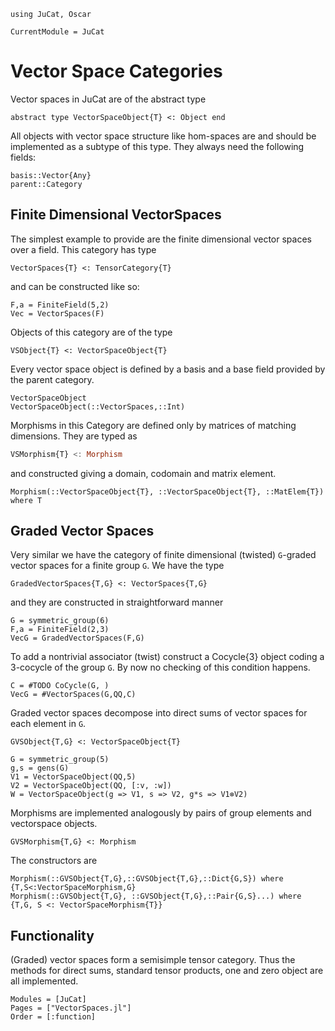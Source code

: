 ```@setup VS
using JuCat, Oscar
```

```@meta
CurrentModule = JuCat
```

# Vector Space Categories

Vector spaces in JuCat are of the abstract type

```
abstract type VectorSpaceObject{T} <: Object end
```

All objects with vector space structure like hom-spaces are and should be implemented as a
subtype of this type. They always need the following fields:

```
basis::Vector{Any}
parent::Category
```

## Finite Dimensional VectorSpaces

The simplest example to provide are the finite dimensional vector spaces over a field.
This category has type

```
VectorSpaces{T} <: TensorCategory{T}
```

and can be constructed like so:

```@example VS
F,a = FiniteField(5,2)
Vec = VectorSpaces(F)
```

Objects of this category are of the type

```
VSObject{T} <: VectorSpaceObject{T}
```

Every vector space object is defined by a basis and a base field provided by the
parent category.

```@docs
VectorSpaceObject
VectorSpaceObject(::VectorSpaces,::Int)
```

Morphisms in this Category are defined only by matrices of matching dimensions.
They are typed as

```julia
VSMorphism{T} <: Morphism
```

and constructed giving a domain, codomain and matrix element.

```@docs
Morphism(::VectorSpaceObject{T}, ::VectorSpaceObject{T}, ::MatElem{T}) where T
```

## Graded Vector Spaces

Very similar we have the category of finite dimensional (twisted) ``G``-graded vector spaces for a finite group ``G``.
We have the type

```
GradedVectorSpaces{T,G} <: VectorSpaces{T,G}
```
and they are constructed in straightforward manner

```@example VS
G = symmetric_group(6)
F,a = FiniteField(2,3)
VecG = GradedVectorSpaces(F,G)
```

To add a nontrivial associator (twist) construct a Cocycle{3} object coding a 3-cocycle
of the group ``G``. By now no checking of this condition happens.

```@example
C = #TODO CoCycle(G, )
VecG = #VectorSpaces(G,QQ,C)
```

Graded vector spaces decompose into direct sums of vector spaces for each element in
``G``.

```
GVSObject{T,G} <: VectorSpaceObject{T}
```

```@example VS
G = symmetric_group(5)
g,s = gens(G)
V1 = VectorSpaceObject(QQ,5)
V2 = VectorSpaceObject(QQ, [:v, :w])
W = VectorSpaceObject(g => V1, s => V2, g*s => V1⊗V2)
```

Morphisms are implemented analogously by pairs of group elements and vectorspace objects.

```
GVSMorphism{T,G} <: Morphism
```

The constructors are

```@docs
Morphism(::GVSObject{T,G},::GVSObject{T,G},::Dict{G,S}) where {T,S<:VectorSpaceMorphism,G}
Morphism(::GVSObject{T,G}, ::GVSObject{T,G},::Pair{G,S}...) where {T,G, S <: VectorSpaceMorphism{T}}
```


## Functionality

(Graded) vector spaces form a semisimple tensor category. Thus the methods for
direct sums, standard tensor products, one and zero object are all implemented.

```@autodocs
Modules = [JuCat]
Pages = ["VectorSpaces.jl"]
Order = [:function]
```
